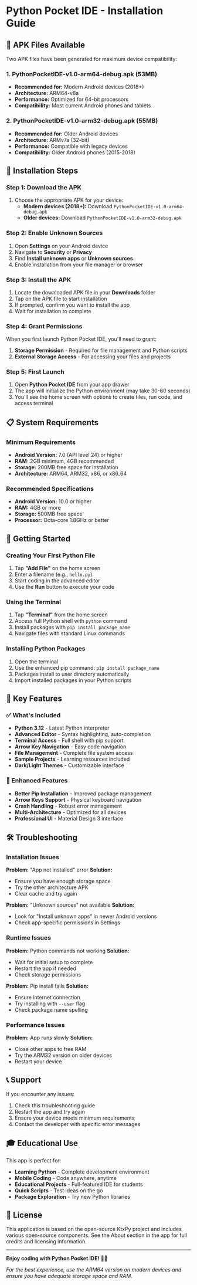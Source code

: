 # Python Pocket IDE - Installation Guide

## 📱 APK Files Available

Two APK files have been generated for maximum device compatibility:

### 1. PythonPocketIDE-v1.0-arm64-debug.apk (53MB)
- **Recommended for:** Modern Android devices (2018+)
- **Architecture:** ARM64-v8a
- **Performance:** Optimized for 64-bit processors
- **Compatibility:** Most current Android phones and tablets

### 2. PythonPocketIDE-v1.0-arm32-debug.apk (55MB)
- **Recommended for:** Older Android devices
- **Architecture:** ARMv7a (32-bit)
- **Performance:** Compatible with legacy devices
- **Compatibility:** Older Android phones (2015-2018)

## 🔧 Installation Steps

### Step 1: Download the APK
1. Choose the appropriate APK for your device:
   - **Modern devices (2018+):** Download `PythonPocketIDE-v1.0-arm64-debug.apk`
   - **Older devices:** Download `PythonPocketIDE-v1.0-arm32-debug.apk`

### Step 2: Enable Unknown Sources
1. Open **Settings** on your Android device
2. Navigate to **Security** or **Privacy**
3. Find **Install unknown apps** or **Unknown sources**
4. Enable installation from your file manager or browser

### Step 3: Install the APK
1. Locate the downloaded APK file in your **Downloads** folder
2. Tap on the APK file to start installation
3. If prompted, confirm you want to install the app
4. Wait for installation to complete

### Step 4: Grant Permissions
When you first launch Python Pocket IDE, you'll need to grant:
1. **Storage Permission** - Required for file management and Python scripts
2. **External Storage Access** - For accessing your files and projects

### Step 5: First Launch
1. Open **Python Pocket IDE** from your app drawer
2. The app will initialize the Python environment (may take 30-60 seconds)
3. You'll see the home screen with options to create files, run code, and access terminal

## 📋 System Requirements

### Minimum Requirements
- **Android Version:** 7.0 (API level 24) or higher
- **RAM:** 2GB minimum, 4GB recommended
- **Storage:** 200MB free space for installation
- **Architecture:** ARM64, ARM32, x86, or x86_64

### Recommended Specifications
- **Android Version:** 10.0 or higher
- **RAM:** 4GB or more
- **Storage:** 500MB free space
- **Processor:** Octa-core 1.8GHz or better

## 🚀 Getting Started

### Creating Your First Python File
1. Tap **"Add File"** on the home screen
2. Enter a filename (e.g., `hello.py`)
3. Start coding in the advanced editor
4. Use the **Run** button to execute your code

### Using the Terminal
1. Tap **"Terminal"** from the home screen
2. Access full Python shell with `python` command
3. Install packages with `pip install package_name`
4. Navigate files with standard Linux commands

### Installing Python Packages
1. Open the terminal
2. Use the enhanced pip command: `pip install package_name`
3. Packages install to user directory automatically
4. Import installed packages in your Python scripts

## 🎯 Key Features

### ✅ What's Included
- **Python 3.12** - Latest Python interpreter
- **Advanced Editor** - Syntax highlighting, auto-completion
- **Terminal Access** - Full shell with pip support
- **Arrow Key Navigation** - Easy code navigation
- **File Management** - Complete file system access
- **Sample Projects** - Learning resources included
- **Dark/Light Themes** - Customizable interface

### 🔧 Enhanced Features
- **Better Pip Installation** - Improved package management
- **Arrow Keys Support** - Physical keyboard navigation
- **Crash Handling** - Robust error management
- **Multi-Architecture** - Optimized for all devices
- **Professional UI** - Material Design 3 interface

## 🛠️ Troubleshooting

### Installation Issues
**Problem:** "App not installed" error
**Solution:** 
- Ensure you have enough storage space
- Try the other architecture APK
- Clear cache and try again

**Problem:** "Unknown sources" not available
**Solution:**
- Look for "Install unknown apps" in newer Android versions
- Check app-specific permissions in Settings

### Runtime Issues
**Problem:** Python commands not working
**Solution:**
- Wait for initial setup to complete
- Restart the app if needed
- Check storage permissions

**Problem:** Pip install fails
**Solution:**
- Ensure internet connection
- Try installing with `--user` flag
- Check package name spelling

### Performance Issues
**Problem:** App runs slowly
**Solution:**
- Close other apps to free RAM
- Try the ARM32 version on older devices
- Restart your device

## 📞 Support

If you encounter any issues:
1. Check this troubleshooting guide
2. Restart the app and try again
3. Ensure your device meets minimum requirements
4. Contact the developer with specific error messages

## 🎓 Educational Use

This app is perfect for:
- **Learning Python** - Complete development environment
- **Mobile Coding** - Code anywhere, anytime
- **Educational Projects** - Full-featured IDE for students
- **Quick Scripts** - Test ideas on the go
- **Package Exploration** - Try new Python libraries

## 📄 License

This application is based on the open-source KtxPy project and includes various open-source components. See the About section in the app for full credits and licensing information.

---

**Enjoy coding with Python Pocket IDE!** 🐍📱

*For the best experience, use the ARM64 version on modern devices and ensure you have adequate storage space and RAM.* 